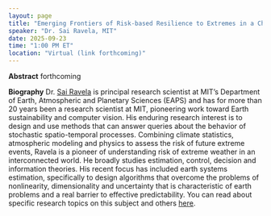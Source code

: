 ```yaml
---
layout: page
title: "Emerging Frontiers of Risk-based Resilience to Extremes in a Changing Climate"
speaker: "Dr. Sai Ravela, MIT"
date: 2025-09-23
time: "1:00 PM ET"
location: "Virtual (link forthcoming)"
---
```


**Abstract**
forthcoming

**Biography**
Dr. [Sai Ravela]([url](https://essg.mit.edu/)) is principal research scientist at MIT’s Department of Earth, Atmospheric and Planetary Sciences (EAPS) and has for more than 20 years been a research scientist at MIT, pioneering work toward Earth sustainability and computer vision. His enduring research interest is to design and use methods that can answer queries about the behavior of stochastic spatio-temporal processes. Combining climate statistics, atmospheric modeling and physics to assess the risk of future extreme events, Ravela is a pioneer of understanding risk of extreme weather in an interconnected world. He broadly studies estimation, control, decision and information theories. His recent focus has included earth systems estimation, specifically to design algorithms that overcome the problems of nonlinearity, dimensionality and uncertainty that is characteristic of earth problems and a real barrier to effective predictability. You can read about specific research topics on this subject and others [here](http://web.mit.edu/ravela/web/research.htm). 
